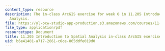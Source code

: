 ```yaml
---
content_type: resource
description: The in-class ArcGIS exercise for week 6 in 11.205 Introduction to Spatial
  Analysis.
file: https://ol-ocw-studio-app-production.s3.amazonaws.com/courses/11-205-introduction-to-spatial-analysis-fall-2019/b6e41481a7172661c6ce865ddfe019d0_11.205f19_week_6_arc.pdf
file_type: application/pdf
resourcetype: Document
title: 11.205 Introduction to Spatial Analysis in-class ArcGIS exercise for week 6
uid: b6e41481-a717-2661-c6ce-865ddfe019d0
---
```

